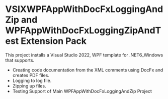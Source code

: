 # VSIXWPFAppWithDocFxLoggingAndZip and WPFAppWithDocFxLoggingZipAndTest Extension Pack

This project installs a Visual Studio 2022, WPF template for .NET6_Windows that
supports.

-   Creating code documentation from the XML comments using DocFx and creates PDF files.
-   Logging to log file.
-   Zipping up files.
-   Testing Support of Main WPFAppWithDocFxLoggingAndZip Project
